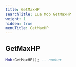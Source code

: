 ```yaml
---
title: GetMaxHP
searchTitle: Lua Mob GetMaxHP
weight: 1
hidden: true
menuTitle: GetMaxHP
---
```

## GetMaxHP
```lua
Mob:GetMaxHP(); -- number
```